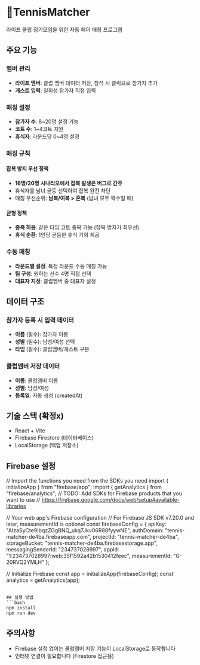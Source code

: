 # 🎾TennisMatcher

라이프 클럽 정기모임을 위한 자동 페어 매칭 프로그램

## 주요 기능

### 멤버 관리
- **라이프 멤버**: 클럽 멤버 데이터 저장, 참석 시 클릭으로 참가자 추가
- **게스트 입력**: 일회성 참가자 직접 입력

### 매칭 설정
- **참가자 수**: 8~20명 설정 가능
- **코트 수**: 1~4코트 지원
- **휴식자**: 라운드당 0~4명 설정

### 매칭 규칙

#### **잡복 방지 우선 정책**
- **16명/20명 시나리오에서 잡복 발생은 버그로 간주**
- 휴식자를 남녀 균등 선택하여 잡복 완전 차단
- 매칭 우선순위: **남복/여복 > 혼복** (남녀 모두 짝수일 때)

#### **균형 정책**
- **중복 허용**: 같은 타입 코트 중복 가능 (잡복 방지가 최우선)
- **휴식 순환**: 1인당 균등한 휴식 기회 제공

### 수동 매칭
- **라운드별 설정**: 특정 라운드 수동 매칭 가능
- **팀 구성**: 원하는 선수 4명 직접 선택
- **대표자 지정**: 클럽멤버 중 대표자 설정

## 데이터 구조

### 참가자 등록 시 입력 데이터
- **이름** (필수): 참가자 이름
- **성별** (필수): 남성/여성 선택  
- **타입** (필수): 클럽멤버/게스트 구분

### 클럽멤버 저장 데이터
- **이름**: 클럽멤버 이름
- **성별**: 남성/여성
- **등록일**: 자동 생성 (createdAt)

## 기술 스택 (확정x)
- React + Vite
- Firebase Firestore (데이터베이스)
- LocalStorage (백업 저장소)


## Firebase 설정

// Import the functions you need from the SDKs you need
import { initializeApp } from "firebase/app";
import { getAnalytics } from "firebase/analytics";
// TODO: Add SDKs for Firebase products that you want to use
// https://firebase.google.com/docs/web/setup#available-libraries

// Your web app's Firebase configuration
// For Firebase JS SDK v7.20.0 and later, measurementId is optional
const firebaseConfig = {
  apiKey: "AIzaSyCte9IbqzZGgBNQ_ukq7Jkv06R88fyywNE",
  authDomain: "tennis-matcher-de4ba.firebaseapp.com",
  projectId: "tennis-matcher-de4ba",
  storageBucket: "tennis-matcher-de4ba.firebasestorage.app",
  messagingSenderId: "234737028997",
  appId: "1:234737028997:web:35f1592a42b1530412feec",
  measurementId: "G-20RVQ2YMLH"
};

// Initialize Firebase
const app = initializeApp(firebaseConfig);
const analytics = getAnalytics(app);
```

## 실행 방법
```bash
npm install
npm run dev
```

## 주의사항
- Firebase 설정 없이는 클럽멤버 저장 기능이 LocalStorage로 동작합니다
- 인터넷 연결이 필요합니다 (Firestore 접근용)